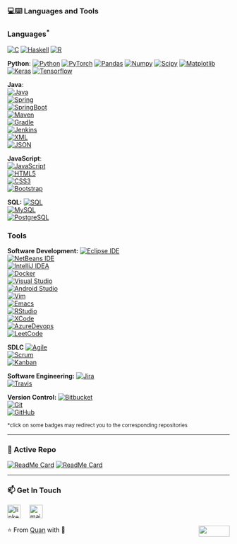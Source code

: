
### 💻:keyboard: Languages and Tools 

### Languages<sup>*</sup>

[![C](https://img.shields.io/badge/-A8B9CC?style=flat&logo=c&logoColor=white&link=https://github.com/SebaSalasLvd)](https://github.com/SebaSalasLvd)
[![Haskell](https://img.shields.io/badge/-Haskell-purple?style=flat&logo=haskell&logoColor=white&link=https://github.com/SebaSalasLvd/Haskell---NLP)](https://github.com/SebaSalasLvd/Haskell---NLP)
[![R](https://img.shields.io/badge/-R-blue?style=flat&logo=R&logoColor=white&link=https://github.com/SebaSalasLvd/Haskell---NLP)](https://github.com/SebaSalasLvd/Haskell---NLP)

**Python**:
[![Python](https://img.shields.io/badge/-Python-black?style=flat&logo=python&link=https://github.com/SebaSalasLvd/Python-AWS-TradingAI)](https://github.com/SebaSalasLvd/Python-AWS-TradingAI)
[![PyTorch](https://img.shields.io/badge/-PyTorch-EE4C2C?style=flat&logo=PyTorch&logoColor=white&link=https://github.com/SebaSalasLvd/Python-AWS-TradingAI)](https://github.com/SebaSalasLvd/Python-AWS-TradingAI)
[![Pandas](https://img.shields.io/badge/-Pandas-150458?style=flat&logo=Pandas&link=https://github.com/SebaSalasLvd/Python-AWS-TradingAI)](https://github.com/SebaSalasLvd/Python-AWS-TradingAI)
[![Numpy](https://img.shields.io/badge/-Numpy-lightgray?style=flat&logo=Numpy&logoColor=white&link=https://github.com/SebaSalasLvd/Python-AWS-TradingAI)](https://github.com/SebaSalasLvd/Python-AWS-TradingAI)
[![Scipy](https://img.shields.io/badge/-Scipy-blue?style=flat&logo=Scipy&logoColor=white&link=https://github.com/SebaSalasLvd/Python-AWS-TradingAI)](https://github.com/SebaSalasLvd/Python-AWS-TradingAI)
[![Matplotlib](https://img.shields.io/badge/-Matplotlib-black?style=flat&logo=Matplotlib&logoColor=white&link=https://github.com/SebaSalasLvd/Python-AWS-TradingAI)](https://github.com/SebaSalasLvd/Python-AWS-TradingAI)
[![Keras](https://img.shields.io/badge/-Keras-D00000?style=flat&logo=Keras&link=https://github.com/SebaSalasLvd/Python-AWS-TradingAI)](https://github.com/SebaSalasLvd/Python-AWS-TradingAI)
[![Tensorflow](https://img.shields.io/badge/-Tensorflow-gray?style=flat&logo=tensorflow&link=https://github.com/SebaSalasLvd/Python-AWS-TradingAI)](https://github.com/SebaSalasLvd/Python-AWS-TradingAI)

**Java**:  
[![Java](https://img.shields.io/badge/Java-orange?style=flat&logo=java&logoColor=white&link=https://github.com/SebaSalasLvd/OOP-JAVA-and-Android-App-Developer)](https://github.com/SebaSalasLvd/OOP-JAVA-and-Android-App-Developer)  
[![Spring](https://img.shields.io/badge/-Spring-lightgray?style=flat&logo=spring&link=https://github.com/SebaSalasLvd/Java-Web-Developer)](https://github.com/SebaSalasLvd/Java-Web-Developer)  
[![SpringBoot](https://img.shields.io/badge/-Springboot-black?style=flat&logo=springboot&link=https://github.com/SebaSalasLvd/Java-Web-Developer)](https://github.com/SebaSalasLvd/Java-Web-Developer)  
[![Maven](https://img.shields.io/badge/Maven-C71A36?style=flat&logo=apache-maven&link=https://github.com/SebaSalasLvd/Java-Web-Developer)](https://github.com/SebaSalasLvd/Java-Web-Developer)  
[![Gradle](https://img.shields.io/badge/Gradle-02303A?style=flat&logo=gradle&link=https://github.com/SebaSalasLvd/Java-Web-Developer)](https://github.com/SebaSalasLvd/Java-Web-Developer)  
[![Jenkins](https://img.shields.io/badge/Jenkins-gray?style=flat&logo=jenkins&link=https://github.com/SebaSalasLvd/Java-Web-Developer)](https://github.com/SebaSalasLvd/Java-Web-Developer)  
[![XML](https://img.shields.io/badge/-XML-orange?style=flat&logo=xml&link=https://github.com/SebaSalasLvd/Java-Web-Developer)](https://github.com/SebaSalasLvd/Java-Web-Developer)  
[![JSON](https://img.shields.io/badge/-JSON-lightgray?style=flat&logo=json&link=https://github.com/SebaSalasLvd/Java-Web-Developer)](https://github.com/SebaSalasLvd/Java-Web-Developer)

**JavaScript**:  
[![JavaScript](https://img.shields.io/badge/-JavaScript-black?style=flat&logo=javascript&link=https://github.com/SebaSalasLvd/Front-End-Dev)](https://github.com/SebaSalasLvd/Front-End-Dev)  
[![HTML5](https://img.shields.io/badge/-HTML5-E34F26?style=flat&logo=html5&logoColor=white&link=https://github.com/SebaSalasLvd/Front-End-Dev)](https://github.com/SebaSalasLvd/Front-End-Dev)  
[![CSS3](https://img.shields.io/badge/-CSS3-1572B6?style=flat&logo=css3&link=https://github.com/SebaSalasLvd/Front-End-Dev)](https://github.com/SebaSalasLvd/Front-End-Dev)  
[![Bootstrap](https://img.shields.io/badge/-Bootstrap-purple?style=flat&logo=bootstrap&link=https://github.com/SebaSalasLvd/Front-End-Dev)](https://github.com/SebaSalasLvd/Front-End-Dev)

**SQL:**
[![SQL](https://img.shields.io/badge/-SQL-orange?style=flat&logo=sql&link=https://github.com/SebaSalasLvd)](https://github.com/SebaSalasLvd)  
[![MySQL](https://img.shields.io/badge/-MySQL-lightgray?style=flat&logo=mysql&link=https://github.com/SebaSalasLvd)](https://github.com/SebaSalasLvd)  
[![PostgreSQL](https://img.shields.io/badge/-PostgreSQL-blue?style=flat&logo=postgresql&link=https://github.com/SebaSalasLvd)](https://github.com/SebaSalasLvd)

### Tools

**Software Development:**
[![Eclipse IDE](https://img.shields.io/badge/-darkblue?style=flat&logo=Eclipse-IDE&logoColor=white&link=https://github.com/SebaSalasLvd "Eclipse IDE")](https://github.com/SebaSalasLvd)  
[![NetBeans IDE](https://img.shields.io/badge/-1B6AC6?style=flat&logo=Apache-NetBeans-IDE&logoColor=white&link=https://github.com/SebaSalasLvd "NetBeans IDE")](https://github.com/SebaSalasLvd)  
[![IntelliJ IDEA](https://img.shields.io/badge/-red?style=flat&logo=IntelliJ-IDEA&logoColor=white&link=https://github.com/SebaSalasLvd "IntelliJ IDEA")](https://github.com/SebaSalasLvd)  
[![Docker](https://img.shields.io/badge/-2496ED?style=flat&logo=Docker&logoColor=white&link=https://github.com/SebaSalasLvd "Docker")](https://github.com/SebaSalasLvd)  
[![Visual Studio](https://img.shields.io/badge/-007ACC?style=flat&logo=Visual-Studio-Code&logoColor=white&link=https://github.com/SebaSalasLvd "Visual Studio")](https://github.com/SebaSalasLvd)  
[![Android Studio](https://img.shields.io/badge/-3DDC84?style=flat&logo=Android-Studio&logoColor=white&link=https://github.com/SebaSalasLvd "Android Studio")](https://github.com/SebaSalasLvd)  
[![Vim](https://img.shields.io/badge/-019733?style=flat&logo=Vim&logoColor=white&link=https://github.com/SebaSalasLvd "Vim")](https://github.com/SebaSalasLvd)  
[![Emacs](https://img.shields.io/badge/-7F5AB6?style=flat&logo=GNU-Emacs&logoColor=white&link=https://github.com/SebaSalasLvd "Emacs")](https://github.com/SebaSalasLvd)  
[![RStudio](https://img.shields.io/badge/-75AADB?style=flat&logo=RStudio&logoColor=white&link=https://github.com/SebaSalasLvd "RStudio")](https://github.com/SebaSalasLvd)  
[![XCode](https://img.shields.io/badge/-1575F9?style=flat&logo=Xcode&logoColor=white&link=https://github.com/SebaSalasLvd "XCode")](https://github.com/SebaSalasLvd)  
[![AzureDevops](https://img.shields.io/badge/-0175C2?style=flat&logo=azureDevops&logoColor=white&link=https://github.com/SebaSalasLvd "AzureDevops")](https://github.com/SebaSalasLvd)  
[![LeetCode](https://img.shields.io/badge/-02569B?style=flat&logo=leetCode&logoColor=white&link=https://github.com/SebaSalasLvd "LeetCode")](https://github.com/SebaSalasLvd)

**SDLC**
[![Agile](https://img.shields.io/badge/Agile-blue?style=flat&logo=Agile&logoColor=white&link=https://github.com/SebaSalasLvd "Agile")](https://github.com/SebaSalasLvd)  
[![Scrum](https://img.shields.io/badge/Scrum-green?style=flat&logo=Scrum&logoColor=white&link=https://github.com/SebaSalasLvd "Scrum")](https://github.com/SebaSalasLvd)  
[![Kanban](https://img.shields.io/badge/Kanban-red?style=flat&logo=Kanban&logoColor=white&link=https://github.com/SebaSalasLvd "Kanban")](https://github.com/SebaSalasLvd)

**Software Engineering:**
[![Jira](https://img.shields.io/badge/-Jira-0052CC?style=flat&logo=jira&logoColor=white&link=https://github.com/SebaSalasLvd)](https://github.com/SebaSalasLvd)  
[![Travis](https://img.shields.io/badge/-Travis-red?style=flat&logo=travis&logoColor=white&link=https://github.com/SebaSalasLvd)](https://github.com/SebaSalasLvd)

**Version Control:**
[![Bitbucket](https://img.shields.io/badge/-Bitbucket-blue?style=flat&logo=bitbucket&link=https://github.com/SebaSalasLvd)](https://github.com/SebaSalasLvd)  
[![Git](https://img.shields.io/badge/-Git-black?style=flat&logo=git&link=https://github.com/SebaSalasLvd)](https://github.com/SebaSalasLvd)  
[![GitHub](https://img.shields.io/badge/-GitHub-181717?style=flat&logo=github&link=https://github.com/SebaSalasLvd)](https://github.com/SebaSalasLvd)

<sup>*click on some badges may redirect you to the corresponding repositories</sup>

---
### 👀 Active Repo
[![ReadMe Card](https://github-readme-stats.vercel.app/api/pin/?username=SebaSalasLvd&repo=vitral&theme=radical "E-Commerce Project")](https://github.com/SebaSalasLvd/vitral)
[![ReadMe Card](https://github-readme-stats.vercel.app/api/pin/?username=SebaSalasLvd&repo=proyecto-mineria&theme=highcontrast "Data Mining Project")](https://github.com/SebaSalasLvd/proyecto-mineria)

<!-- ### 🏆 Github Status
![Top Used Language](https://github-readme-stats.vercel.app/api/top-langs/?username=SebaSalasLvd&show_icons=true&theme=tokyonight&hide_border=true)
![My Github Status](https://github-readme-stats.vercel.app/api?username=SebaSalasLvd&show_icons=true&theme=shades-of-purple&hide_border=true) -->


 ---
### 📫 Get In Touch
<!--[![LinkedIn](https://www.vectorlogo.zone/logos/linkedin/linkedin-icon.svg "quan-le-5932b8160")](https://www.linkedin.com/in/quan-le-5932b8160/)-->
<a href="mailto:qle2@hawk.iit.edu"><img src="https://www.vectorlogo.zone/logos/linkedin/linkedin-icon.svg" width="30px" alt="linkedin"></a>
&nbsp; &nbsp;
<a href="mailto:qle2@hawk.iit.edu"><img src="https://www.vectorlogo.zone/logos/gmail/gmail-icon.svg" width="30px" alt="mail"></a> 
&nbsp; &nbsp;
 
⭐️ From [Quan](https://github.com/Quananhle) with :sparkling_heart: 
<img align="right" width="70" height="25" src="https://visitor-badge.glitch.me/badge?page_id=quananhle.quananhle0">
